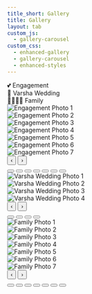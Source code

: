 ```yaml
---
title_short: Gallery
title: Gallery
layout: tab
custom_js:
  - gallery-carousel
custom_css:
  - enhanced-gallery
  - gallery-carousel
  - enhanced-styles
---
```


<div class="sectional-gallery">
  <div class="section-tabs">
    <div class="section-tab active" data-section="engagement">💕 Engagement</div>
    <div class="section-tab" data-section="varsha-wedding">📸 Varsha Wedding</div>
    <div class="section-tab" data-section="family">👨‍👩‍👧‍👦 Family</div>
  </div>

  <!-- ENGAGEMENT SECTION -->
  <div id="engagement-section" class="gallery-section active">
    <div class="gallery-carousel" id="engagement-carousel">
      <div class="carousel-wrapper">
        <div class="carousel-track" id="engagement-track">
          <div class="carousel-slide">
            <img src="{{ '/assets/engagement/photo1.jpg' | relative_url }}" alt="Engagement Photo 1" loading="lazy" onerror="this.src='./assets/engagement/photo1.jpg'">
          </div>
          <div class="carousel-slide">
            <img src="{{ '/assets/engagement/photo2.jpg' | relative_url }}" alt="Engagement Photo 2" loading="lazy" onerror="this.src='./assets/engagement/photo2.jpg'">
          </div>
          <div class="carousel-slide">
            <img src="{{ '/assets/engagement/photo3.jpg' | relative_url }}" alt="Engagement Photo 3" loading="lazy" onerror="this.src='./assets/engagement/photo3.jpg'">
          </div>
          <div class="carousel-slide">
            <img src="{{ '/assets/engagement/photo4.jpg' | relative_url }}" alt="Engagement Photo 4" loading="lazy" onerror="this.src='./assets/engagement/photo4.jpg'">
          </div>
          <div class="carousel-slide">
            <img src="{{ '/assets/engagement/photo5.jpg' | relative_url }}" alt="Engagement Photo 5" loading="lazy" onerror="this.src='./assets/engagement/photo5.jpg'">
          </div>
          <div class="carousel-slide">
            <img src="{{ '/assets/engagement/photo6.jpg' | relative_url }}" alt="Engagement Photo 6" loading="lazy" onerror="this.src='./assets/engagement/photo6.jpg'">
          </div>
          <div class="carousel-slide">
            <img src="{{ '/assets/engagement/photo7.jpg' | relative_url }}" alt="Engagement Photo 7" loading="lazy" onerror="this.src='./assets/engagement/photo7.jpg'">
          </div>
        </div>
        <button class="carousel-btn prev-btn" onclick="navigateGalleryCarousel('engagement', -1)">‹</button>
        <button class="carousel-btn next-btn" onclick="navigateGalleryCarousel('engagement', 1)">›</button>
      </div>
      <div class="carousel-indicators" id="engagement-indicators">
        <button class="indicator active" onclick="goToGallerySlide('engagement', 0)"></button>
        <button class="indicator" onclick="goToGallerySlide('engagement', 1)"></button>
        <button class="indicator" onclick="goToGallerySlide('engagement', 2)"></button>
        <button class="indicator" onclick="goToGallerySlide('engagement', 3)"></button>
        <button class="indicator" onclick="goToGallerySlide('engagement', 4)"></button>
        <button class="indicator" onclick="goToGallerySlide('engagement', 5)"></button>
        <button class="indicator" onclick="goToGallerySlide('engagement', 6)"></button>
      </div>
    </div>
  </div>
  
  <!-- VARSHA WEDDING SECTION -->
  <div id="varsha-wedding-section" class="gallery-section">
    <div class="gallery-carousel" id="varsha-wedding-carousel">
      <div class="carousel-wrapper">
        <div class="carousel-track" id="varsha-wedding-track">
          <div class="carousel-slide">
            <img src="{{ '/assets/varsha-wedding/photo1.jpg' | relative_url }}" alt="Varsha Wedding Photo 1" loading="lazy" onerror="this.src='./assets/varsha-wedding/photo1.jpg'">
          </div>
          <div class="carousel-slide">
            <img src="{{ '/assets/varsha-wedding/photo2.jpg' | relative_url }}" alt="Varsha Wedding Photo 2" loading="lazy" onerror="this.src='./assets/varsha-wedding/photo2.jpg'">
          </div>
          <div class="carousel-slide">
            <img src="{{ '/assets/varsha-wedding/photo3.jpg' | relative_url }}" alt="Varsha Wedding Photo 3" loading="lazy" onerror="this.src='./assets/varsha-wedding/photo3.jpg'">
          </div>
          <div class="carousel-slide">
            <img src="{{ '/assets/varsha-wedding/photo4.jpg' | relative_url }}" alt="Varsha Wedding Photo 4" loading="lazy" onerror="this.src='./assets/varsha-wedding/photo4.jpg'">
          </div>
        </div>
        <button class="carousel-btn prev-btn" onclick="navigateGalleryCarousel('varsha-wedding', -1)">‹</button>
        <button class="carousel-btn next-btn" onclick="navigateGalleryCarousel('varsha-wedding', 1)">›</button>
      </div>
      <div class="carousel-indicators" id="varsha-wedding-indicators">
        <button class="indicator active" onclick="goToGallerySlide('varsha-wedding', 0)"></button>
        <button class="indicator" onclick="goToGallerySlide('varsha-wedding', 1)"></button>
        <button class="indicator" onclick="goToGallerySlide('varsha-wedding', 2)"></button>
        <button class="indicator" onclick="goToGallerySlide('varsha-wedding', 3)"></button>
      </div>
    </div>
  </div>

  <!-- FAMILY SECTION -->
  <div id="family-section" class="gallery-section">
    <div class="gallery-carousel" id="family-carousel">
      <div class="carousel-wrapper">
        <div class="carousel-track" id="family-track">
          <div class="carousel-slide">
            <img src="{{ '/assets/family/photo1.jpg' | relative_url }}" alt="Family Photo 1" loading="lazy" onerror="this.src='./assets/family/photo1.jpg'">
          </div>
          <div class="carousel-slide">
            <img src="{{ '/assets/family/photo2.jpg' | relative_url }}" alt="Family Photo 2" loading="lazy" onerror="this.src='./assets/family/photo2.jpg'">
          </div>
          <div class="carousel-slide">
            <img src="{{ '/assets/family/photo3.jpg' | relative_url }}" alt="Family Photo 3" loading="lazy" onerror="this.src='./assets/family/photo3.jpg'">
          </div>
          <div class="carousel-slide">
            <img src="{{ '/assets/family/photo4.jpg' | relative_url }}" alt="Family Photo 4" loading="lazy" onerror="this.src='./assets/family/photo4.jpg'">
          </div>
          <div class="carousel-slide">
            <img src="{{ '/assets/family/photo5.jpg' | relative_url }}" alt="Family Photo 5" loading="lazy" onerror="this.src='./assets/family/photo5.jpg'">
          </div>
          <div class="carousel-slide">
            <img src="{{ '/assets/family/photo6.jpg' | relative_url }}" alt="Family Photo 6" loading="lazy" onerror="this.src='./assets/family/photo6.jpg'">
          </div>
          <div class="carousel-slide">
            <img src="{{ '/assets/family/photo7.jpg' | relative_url }}" alt="Family Photo 7" loading="lazy" onerror="this.src='./assets/family/photo7.jpg'">
          </div>
        </div>      
        <button class="carousel-btn prev-btn" onclick="navigateGalleryCarousel('family', -1)">‹</button>
        <button class="carousel-btn next-btn" onclick="navigateGalleryCarousel('family', 1)">›</button>
      </div>
      <div class="carousel-indicators" id="family-indicators">
        <button class="indicator active" onclick="goToGallerySlide('family', 0)"></button>
        <button class="indicator" onclick="goToGallerySlide('family', 1)"></button>
        <button class="indicator" onclick="goToGallerySlide('family', 2)"></button>
        <button class="indicator" onclick="goToGallerySlide('family', 3)"></button>
        <button class="indicator" onclick="goToGallerySlide('family', 4)"></button>
        <button class="indicator" onclick="goToGallerySlide('family', 5)"></button>
        <button class="indicator" onclick="goToGallerySlide('family', 6)"></button>
      </div>
    </div>
  </div>
</div>

<script>
// Gallery carousel functionality
let galleryCarousels = {
  'engagement': { currentIndex: 0, totalSlides: 7 },
  'varsha-wedding': { currentIndex: 0, totalSlides: 4 },
  'family': { currentIndex: 0, totalSlides: 7 }
};

// Section tab functionality - FIXED VERSION
document.addEventListener('DOMContentLoaded', function() {
  const tabs = document.querySelectorAll('.section-tab');
  const sections = document.querySelectorAll('.gallery-section');
  
  console.log('Found tabs:', tabs.length);
  console.log('Found sections:', sections.length);
  
  tabs.forEach(tab => {
    tab.addEventListener('click', function() {
      const sectionId = this.dataset.section;
      console.log('Clicked tab for section:', sectionId);
      
      // Update active tab
      tabs.forEach(t => t.classList.remove('active'));
      this.classList.add('active');
      
      // Update active section
      sections.forEach(s => s.classList.remove('active'));
      const targetSection = document.getElementById(sectionId + '-section');
      console.log('Target section:', targetSection);
      
      if (targetSection) {
        targetSection.classList.add('active');
      } else {
        console.error('Section not found:', sectionId + '-section');
      }
    });
  });
});

function navigateGalleryCarousel(sectionId, direction) {
  const carousel = galleryCarousels[sectionId];
  if (!carousel) {
    console.error('Carousel not found for section:', sectionId);
    return;
  }
  
  let newIndex = carousel.currentIndex + direction;
  
  if (newIndex < 0) newIndex = carousel.totalSlides - 1;
  if (newIndex >= carousel.totalSlides) newIndex = 0;
  
  goToGallerySlide(sectionId, newIndex);
}

function goToGallerySlide(sectionId, slideIndex) {
  const carousel = galleryCarousels[sectionId];
  if (!carousel) {
    console.error('Carousel not found for section:', sectionId);
    return;
  }
  
  carousel.currentIndex = slideIndex;
  
  const track = document.getElementById(sectionId + '-track');
  const indicators = document.querySelectorAll(`#${sectionId}-indicators .indicator`);
  
  if (track) {
    const translateX = -slideIndex * 100;
    track.style.transform = `translateX(${translateX}%)`;
  } else {
    console.error('Track not found:', sectionId + '-track');
  }
  
  // Update indicators
  indicators.forEach((indicator, index) => {
    indicator.classList.toggle('active', index === slideIndex);
  });
}
</script>
